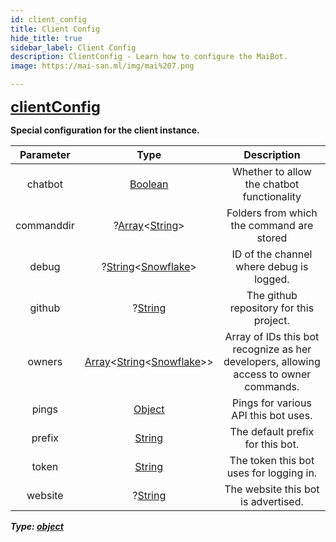 ```yaml
---
id: client_config
title: Client Config
hide_title: true
sidebar_label: Client Config
description: ClientConfig - Learn how to configure the MaiBot.
image: https://mai-san.ml/img/mai%207.png

---
```

<b> <font size='5'> [clientConfig](#) </font>

Special configuration for the client instance.

| Parameter | Type | Description |
|:-:|:-:|:-:|
|chatbot| [Boolean](https://developer.mozilla.org/en-US/docs/Web/JavaScript/Reference/Global_Objects/Object) | Whether to allow the chatbot functionality
|commanddir| ?[Array](https://developer.mozilla.org/en-US/docs/Web/JavaScript/Reference/Global_Objects/Array)<[String](https://developer.mozilla.org/en-US/docs/Web/JavaScript/Reference/Global_Objects/String)> | Folders from which the command are stored
|debug| ?[String](https://developer.mozilla.org/en-US/docs/Web/JavaScript/Reference/Global_Objects/String)<[Snowflake](https://discord.js.org/#/docs/main/stable/typedef/Snowflake)> | ID of the channel where debug is logged.
|github| ?[String](https://developer.mozilla.org/en-US/docs/Web/JavaScript/Reference/Global_Objects/String) | The github repository for this project.
|owners| [Array](https://developer.mozilla.org/en-US/docs/Web/JavaScript/Reference/Global_Objects/Array)<[String](https://developer.mozilla.org/en-US/docs/Web/JavaScript/Reference/Global_Objects/String)<[Snowflake](https://discord.js.org/#/docs/main/stable/typedef/Snowflake)>>| Array of IDs this bot recognize as her developers, allowing access to owner commands.
|pings| [Object](https://developer.mozilla.org/en-US/docs/Web/JavaScript/Reference/Global_Objects/Array) | Pings for various API this bot uses.
|prefix| [String](https://developer.mozilla.org/en-US/docs/Web/JavaScript/Reference/Global_Objects/String) | The default prefix for this bot.
|token| [String](https://developer.mozilla.org/en-US/docs/Web/JavaScript/Reference/Global_Objects/String) | The token this bot uses for logging in.
|website| ?[String](https://developer.mozilla.org/en-US/docs/Web/JavaScript/Reference/Global_Objects/String) | The website this bot is advertised.


*Type: [object](https://developer.mozilla.org/en-US/docs/Web/JavaScript/Reference/Global_Objects/Object)*
